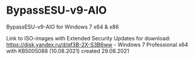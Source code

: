 # BypassESU-v9-AIO
BypassESU-v9-AIO for Windows 7 x64 &amp; x86

Link to ISO-images with Extended Security Updates for download: 
https://disk.yandex.ru/d/qf3B-2X-S3B6ww - Windows 7 Professional x64 with KB5005088 (10.08.2021) created 29.08.2021
